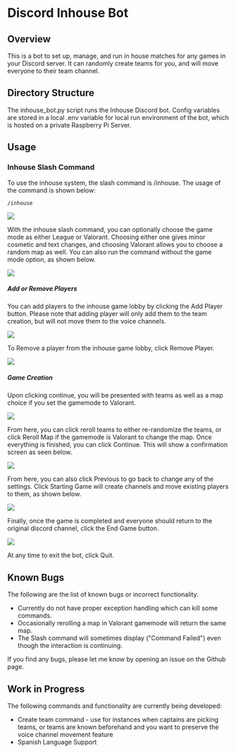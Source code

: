 # Discord Inhouse Bot
## Overview
This is a bot to set up, manage, and run in house matches for any games in your Discord server. It can randomly create teams for you, and will move everyone to their team channel. 

## Directory Structure
The inhouse_bot.py script runs the Inhouse Discord bot. Config variables are stored in a local .env variable for local run environment of the bot, which is hosted on a private Raspberry Pi Server.


## Usage
### Inhouse Slash Command
To use the inhouse system, the slash command is /inhouse. The usage of the command is shown below:

`/inhouse`

![](https://github.com/InhouseBot/blob/production/resourcesresources/inhouse1.gif)

With the inhouse slash command, you can optionally choose the game mode as either League or Valorant. Choosing either one gives minor cosmetic and text changes, and choosing Valorant allows you to choose a random map as well. You can also run the command without the game mode option, as shown below.

![](https://github.com/InhouseBot/production/resources/inhouse2.png)

##### Add or Remove Players
You can add players to the inhouse game lobby by clicking the Add Player button. Please note that adding player will only add them to the team creation, but will not move them to the voice channels.

![](https://github.com/InhouseBot/blob/production/resourcesresources/inhouse3.gif)

To Remove a player from the inhouse game lobby, click Remove Player.

![](https://github.com/InhouseBot/blob/production/resourcesresources/inhouse4.gif)

##### Game Creation
Upon clicking continue, you will be presented with teams as well as a map choice if you set the gamemode to Valorant. 

![](https://github.com/InhouseBot/blob/production/resourcesresources/inhouse5.gif)

From here, you can click reroll teams to either re-randomize the teams, or click Reroll Map if the gamemode is Valorant to change the map. Once everything is finished, you can click Continue. This will show a confirmation screen as seen below.

![](https://github.com/InhouseBot/blob/production/resourcesresources/inhouse6.gif)

From here, you can also click Previous to go back to change any of the settings. Click Starting Game will create channels and move existing players to them, as shown below.

![](https://github.com/InhouseBot/blob/production/resourcesresources/inhouse7.gif)

Finally, once the game is completed and everyone should return to the original discord channel, click the End Game button.

![](https://github.com/InhouseBot/blob/production/resourcesresources/inhouse8.gif)

At any time to exit the bot, click Quit.

## Known Bugs
The following are the list of known bugs or incorrect functionality.
* Currently do not have proper exception handling which can kill some commands.
* Occasionally rerolling a map in Valorant gamemode will return the same map.
* The Slash command will sometimes display ("Command Failed") even though the interaction is continuing.

If you find any bugs, please let me know by opening an issue on the Github page.

## Work in Progress
The following commands and functionality are currently being developed:
* Create team command - use for instances when captains are picking teams, or teams are known beforehand and you want to preserve the voice channel movement feature
* Spanish Language Support
